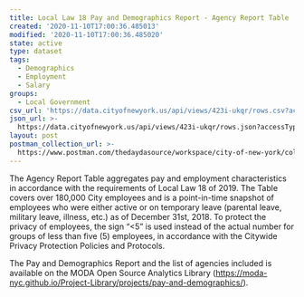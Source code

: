 ```yaml
---
title: Local Law 18 Pay and Demographics Report - Agency Report Table
created: '2020-11-10T17:00:36.485013'
modified: '2020-11-10T17:00:36.485020'
state: active
type: dataset
tags:
  - Demographics
  - Employment
  - Salary
groups:
  - Local Government
csv_url: 'https://data.cityofnewyork.us/api/views/423i-ukqr/rows.csv?accessType=DOWNLOAD'
json_url: >-
  https://data.cityofnewyork.us/api/views/423i-ukqr/rows.json?accessType=DOWNLOAD
layout: post
postman_collection_url: >-
  https://www.postman.com/thedaydasource/workspace/city-of-new-york/collection/15909983-8f743f36-1a18-4827-a620-292f0494a524
---
```

The Agency Report Table aggregates pay and employment characteristics in accordance with the requirements of Local Law 18 of 2019. The Table covers over 180,000 City employees and is a point-in-time snapshot of employees who were either active or on temporary leave (parental leave, military leave, illness, etc.) as of December 31st, 2018. To protect the privacy of employees, the sign “<5” is used instead of the actual number for groups of less than five (5) employees, in accordance with the Citywide Privacy Protection Policies and Protocols. 

The Pay and Demographics Report and the list of agencies included is available on the MODA Open Source Analytics Library (https://moda-nyc.github.io/Project-Library/projects/pay-and-demographics/).
